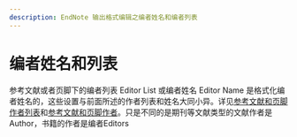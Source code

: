```yaml
---
description: EndNote 输出格式编辑之编者姓名和编者列表
---
```


# 编者姓名和列表

参考文献或者页脚下的编者列表 Editor List 或编者姓名 Editor Name 是格式化编者姓名的，这些设置与前面所述的作者列表和姓名大同小异。详见[参考文献和页脚作者列表](Author_List_Bib_Ftnotes.htm)和[参考文献和页脚作者](Author_Names_Bib_Ftnotes.htm)。只是不同的是期刊等文献类型的文献作者是Author，书籍的作者是编者Editors


